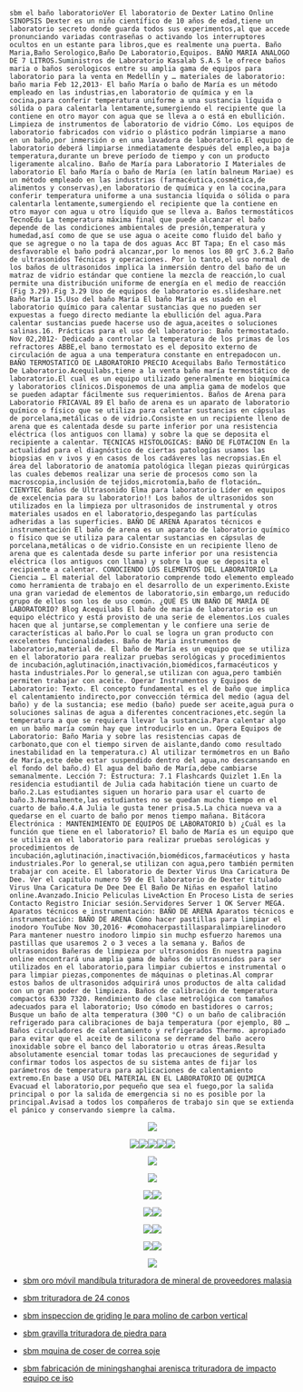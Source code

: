 
```
sbm el baño laboratorioVer El laboratorio de Dexter Latino Online SINOPSIS Dexter es un niño científico de 10 años de edad,tiene un laboratorio secreto donde guarda todos sus experimentos,al que accede pronunciando variadas contraseñas o activando los interruptores ocultos en un estante para libros,que es realmente una puerta. Baño Maria,Baño Serologico,Baño De Laboratorio,Equipos. BAÑO MARIA ANALOGO DE 7 LITROS.Suministros de Laboratorio Kasalab S.A.S le ofrece baños maria o baños serologicos entre su amplia gama de equipos para laboratorio para la venta en Medellín y … materiales de laboratorio: baño maria Feb 12,2013· El baño María o baño de María es un método empleado en las industrias,en laboratorio de química y en la cocina,para conferir temperatura uniforme a una sustancia líquida o sólida o para calentarla lentamente,sumergiendo el recipiente que la contiene en otro mayor con agua que se lleva a o está en ebullición. Limpieza de instrumentos de laboratorio de vidrio Cómo. Los equipos de laboratorio fabricados con vidrio o plástico podrán limpiarse a mano en un baño,por inmersión o en una lavadora de laboratorio.El equipo de laboratorio deberá limpiarse inmediatamente después del empleo,a baja temperatura,durante un breve período de tiempo y con un producto ligeramente alcalino. Baño de María para Laboratorio I Materiales de laboratorio El baño María o baño de María (en latín balneum Mariae) es un método empleado en las industrias (farmacéutica,cosmética,de alimentos y conservas),en laboratorio de química y en la cocina,para conferir temperatura uniforme a una sustancia líquida o sólida o para calentarla lentamente,sumergiendo el recipiente que la contiene en otro mayor con agua u otro líquido que se lleva a. Baños termostáticos TecnoEdu La temperatura máxima final que puede alcanzar el baño depende de las condiciones ambientales de presión,temperatura y humedad,así como de que se use agua o aceite como fluido del baño y que se agregue o no la tapa de dos aguas Acc BT Tapa; En el caso más desfavorable el baño podrá alcanzar,por lo menos los 80 grC 3.6.2 Baño de ultrasonidos Técnicas y operaciones. Por lo tanto,el uso normal de los baños de ultrasonidos implica la inmersión dentro del baño de un matraz de vidrio estándar que contiene la mezcla de reacción,lo cual permite una distribución uniforme de energía en el medio de reacción (Fig 3.29).Fig 3.29 Uso de equipos de laboratorio es.slideshare.net Baño María 15.Uso del baño María El baño María es usado en el laboratorio químico para calentar sustancias que no pueden ser expuestas a fuego directo mediante la ebullición del agua.Para calentar sustancias puede hacerse uso de agua,aceites o soluciones salinas.16. Prácticas para el uso del laboratorio: Baño termostatado. Nov 02,2012· Dedicado a controlar la temperatura de los primas de los refractores ABBE,el bano termostato es el deposito externo de circulación de agua a una temperatura constante en entrepadocon un. BAÑO TERMOSTATICO DE LABORATORIO PRECIO Acequilabs Baño Termostático De Laboratorio.Acequilabs,tiene a la venta baño maría termostático de laboratorio.El cual es un equipo utilizado generalmente en bioquímica y laboratorios clínicos.Disponemos de una amplia gama de modelos que se pueden adaptar fácilmente sus requerimientos. Baños de Arena para Laboratorio FRICAVAL 89 El baño de arena es un aparato de laboratorio químico o físico que se utiliza para calentar sustancias en cápsulas de porcelana,metálicas o de vidrio.Consiste en un recipiente lleno de arena que es calentada desde su parte inferior por una resistencia eléctrica (los antiguos con llama) y sobre la que se deposita el recipiente a calentar. TECNICAS HISTOLOGICAS: BAÑO DE FLOTACION En la actualidad para el diagnóstico de ciertas patologías usamos las biopsias en v ivos y en casos de los cadáveres las necropsias.En el área del laboratorio de anatomía patológica llegan piezas quirúrgicas las cuales debemos realizar una serie de procesos como son la macroscopia,inclusión de tejidos,microtomía,baño de flotación… CIENYTEC Baños de Ultrasonido Elma para laboratorio Líder en equipos de excelencia para su laboratorio!! Los baños de ultrasonidos son utilizados en la limpieza por ultrasonidos de instrumental y otros materiales usados en el laboratorio,despegando las partículas adheridas a las superficies. BAÑO DE ARENA Aparatos técnicos e instrumentación El baño de arena es un aparato de laboratorio químico o físico que se utiliza para calentar sustancias en cápsulas de porcelana,metálicas o de vidrio.Consiste en un recipiente lleno de arena que es calentada desde su parte inferior por una resistencia eléctrica (los antiguos con llama) y sobre la que se deposita el recipiente a calentar. CONOCIENDO LOS ELEMENTOS DEL LABORATORIO La Ciencia … El material del laboratorio comprende todo elemento empleado como herramienta de trabajo en el desarrollo de un experimento.Existe una gran variedad de elementos de laboratorio,sin embargo,un reducido grupo de ellos son los de uso común. ¿QUÉ ES UN BAÑO DE MARÍA DE LABORATORIO? Blog Acequilabs El baño de maria de laboratorio es un equipo eléctrico y está provisto de una serie de elementos.Los cuales hacen que al juntarse,se complementan y le confiere una serie de características al baño.Por lo cual se logra un gran producto con excelentes funcionalidades. Baño de Maria instrumentos de laboratorio,material de. El baño de María es un equipo que se utiliza en el laboratorio para realizar pruebas serológicas y procedimientos de incubación,aglutinación,inactivación,biomédicos,farmacéuticos y hasta industriales.Por lo general,se utilizan con agua,pero también permiten trabajar con aceite. Operar Instrumentos y Equipos de Laboratorio: Texto. El concepto fundamental es el de baño que implica el calentamiento indirecto,por convección térmica del medio (agua del baño) y de la sustancia; ese medio (baño) puede ser aceite,agua pura o soluciones salinas de agua a diferentes concentraciones,etc.según la temperatura a que se requiera llevar la sustancia.Para calentar algo en un baño maría común hay que introducirlo en un. Opera Equipos de Laboratorio: Baño Maria y sobre las resistencias capas de carbonato,que con el tiempo sirven de aislante,dando como resultado inestabilidad en la temperatura.c) Al utilizar termómetros en un Baño de María,este debe estar suspendido dentro del agua,no descansando en el fondo del baño.d) El agua del baño de María,debe cambiarse semanalmente. Lección 7: Estructura: 7.1 Flashcards Quizlet 1.En la residencia estudiantil de Julia cada habitación tiene un cuarto de baño.2.Las estudiantes siguen un horario para usar el cuarto de baño.3.Normalmente,las estudiantes no se quedan mucho tiempo en el cuarto de baño.4.A Julia le gusta tener prisa.5.La chica nueva va a quedarse en el cuarto de baño por menos tiempo mañana. Bitácora Electrónica : MANTENIMIENTO DE EQUIPOS DE LABORATORIO b) ¿Cuál es la función que tiene en el laboratorio? El baño de María es un equipo que se utiliza en el laboratorio para realizar pruebas serológicas y procedimientos de incubación,aglutinación,inactivación,biomédicos,farmacéuticos y hasta industriales.Por lo general,se utilizan con agua,pero también permiten trabajar con aceite. El laboratorio de Dexter Virus Una Caricatura De Dee. Ver el capitulo numero 59 de El laboratorio de Dexter titulado Virus Una Caricatura De Dee Dee El Baño De Niñas en español latino online.Avanzado.Inicio Peliculas LiveAction En Proceso Lista de series Contacto Registro Iniciar sesión.Servidores Server 1 OK Server MEGA. Aparatos técnicos e instrumentación: BAÑO DE ARENA Aparatos técnicos e instrumentación: BAÑO DE ARENA Cómo hacer pastillas para limpiar el inodoro YouTube Nov 30,2016· #comohacerpastillasparalimpiarelinodoro Para mantener nuestro inodoro limpio sin muchp esfuerzo haremos una pastillas que usaremos 2 o 3 veces a la semana y. Baños de ultrasonidos Bañeras de limpieza por ultrasonidos En nuestra pagina online encontrará una amplia gama de baños de ultrasonidos para ser utilizados en el laboratorio,para limpiar cubiertos e instrumental o para limpiar piezas,componentes de máquinas o pletinas.Al comprar estos baños de ultrasonidos adquirirá unos productos de alta calidad con un gran poder de limpieza. Baños de calibración de temperatura compactos 6330 7320. Rendimiento de clase metrológica con tamaños adecuados para el laboratorio; Uso cómodo en bastidores o carros; Busque un baño de alta temperatura (300 °C) o un baño de calibración refrigerado para calibraciones de baja temperatura (por ejemplo, 80 … Baños circuladores de calentamiento y refrigerados Thermo. apropiado para evitar que el aceite de silicona se derrame del baño acero inoxidable sobre el banco del laboratorio u otras áreas.Resulta absolutamente esencial tomar todas las precauciones de seguridad y confirmar todos los aspectos de su sistema antes de fijar los parámetros de temperatura para aplicaciones de calentamiento extremo.En base a USO DEL MATERIAL EN EL LABORATORIO DE QUIMICA Evacuad el laboratorio,por pequeño que sea el fuego,por la salida principal o por la salida de emergencia si no es posible por la principal.Avisad a todos los compañeros de trabajo sin que se extienda el pánico y conservando siempre la calma. 
```

<div align="center">

<a href="https://es-crusher.shibang-china.com/github&k=sbm+el+ba%C3%B1o+laboratorio"><img src="https://static.shibang-china.com/es/crusher/logo.jpg"></a>

<a href="https://es-crusher.shibang-china.com/github&k=sbm+el+ba%C3%B1o+laboratorio"><img src="https://static.shibang-china.com/es/crusher/index.jpg"></a><a href="https://es-crusher.shibang-china.com/material.htmlgithub&k=sbm+el+ba%C3%B1o+laboratorio"><img src="https://static.shibang-china.com/es/crusher/material.jpg"></a><a href="https://es-crusher.shibang-china.com/application.htmlgithub&k=sbm+el+ba%C3%B1o+laboratorio"><img src="https://static.shibang-china.com/es/crusher/application.jpg"></a><a href="https://es-crusher.shibang-china.com/aboutus.htmlgithub&k=sbm+el+ba%C3%B1o+laboratorio"><img src="https://static.shibang-china.com/es/crusher/aboutus.jpg"></a><a href="https://es-crusher.shibang-china.com/contact.htmlgithub&k=sbm+el+ba%C3%B1o+laboratorio"><img src="https://static.shibang-china.com/es/crusher/contact.jpg"></a>

<a href="https://es-crusher.shibang-china.com/github&k=sbm+el+ba%C3%B1o+laboratorio"><img src="https://static.shibang-china.com/es/crusher/banner.jpg"></a>

<a href="https://swt.shibang-china.com/github&k=sbm+el+ba%C3%B1o+laboratorio"><img src="https://static.shibang-china.com/es/crusher/text.jpg"></a>

<a href="https://swt.shibang-china.com/github&k=sbm+el+ba%C3%B1o+laboratorio"><img src="https://static.shibang-china.com/es/crusher/chat.jpg"></a><a href="https://es-crusher.shibang-china.com/contact.htmlgithub&k=sbm+el+ba%C3%B1o+laboratorio"><img src="https://static.shibang-china.com/es/crusher/message.jpg"></a>

<a href="https://es-crusher.shibang-china.com/products/pe.htmlgithub&k=sbm+el+ba%C3%B1o+laboratorio"><img src="https://static.shibang-china.com/es/crusher/pe.jpg"></a><a href="https://es-crusher.shibang-china.com/products/pf.htmlgithub&k=sbm+el+ba%C3%B1o+laboratorio"><img src="https://static.shibang-china.com/es/crusher/pf.jpg"></a>

<a href="https://es-crusher.shibang-china.com/products/hpt.htmlgithub&k=sbm+el+ba%C3%B1o+laboratorio"><img src="https://static.shibang-china.com/es/crusher/hpt.jpg"></a><a href="https://es-crusher.shibang-china.com/products/vsi.htmlgithub&k=sbm+el+ba%C3%B1o+laboratorio"><img src="https://static.shibang-china.com/es/crusher/vsi.jpg"></a>

<a href="https://es-crusher.shibang-china.com/products/klv.htmlgithub&k=sbm+el+ba%C3%B1o+laboratorio"><img src="https://static.shibang-china.com/es/crusher/klv.jpg"></a><a href="https://es-crusher.shibang-china.com/products/portable.htmlgithub&k=sbm+el+ba%C3%B1o+laboratorio"><img src="https://static.shibang-china.com/es/crusher/portable.jpg"></a>

<a href="https://swt.shibang-china.com/github&k=sbm+el+ba%C3%B1o+laboratorio"><img src="https://static.shibang-china.com/es/crusher/case.jpg"></a>

</div>


* [sbm oro móvil mandíbula trituradora de mineral de proveedores malasia](sbm%20oro%20m%C3%B3vil%20mand%C3%ADbula%20trituradora%20de%20mineral%20de%20proveedores%20malasia.md)

* [sbm trituradora de 24 conos](sbm%20trituradora%20de%2024%20conos.md)

* [sbm inspeccion de griding le para molino de carbon vertical](sbm%20inspeccion%20de%20griding%20le%20para%20molino%20de%20carbon%20vertical.md)

* [sbm gravilla trituradora de piedra para](sbm%20gravilla%20trituradora%20de%20piedra%20para.md)

* [sbm mquina de coser de correa soje](sbm%20mquina%20de%20coser%20de%20correa%20soje.md)

* [sbm fabricación de miningshanghai arenisca trituradora de impacto equipo ce iso](sbm%20fabricaci%C3%B3n%20de%20miningshanghai%20arenisca%20trituradora%20de%20impacto%20equipo%20ce%20iso.md)